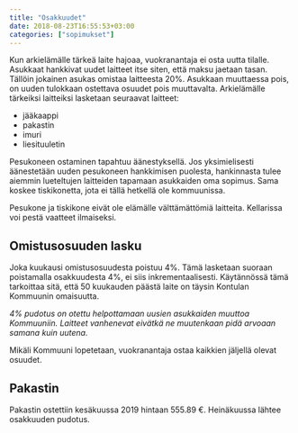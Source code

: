 ```yaml
---
title: "Osakkuudet"
date: 2018-08-23T16:55:53+03:00
categories: ["sopimukset"]
---
```

Kun arkielämälle tärkeä laite hajoaa, vuokranantaja ei osta uutta tilalle. Asukkaat hankkivat uudet laitteet itse siten, että maksu jaetaan tasan. Tällöin jokainen asukas omistaa laitteesta 20%. Asukkaan muuttaessa pois, on uuden tulokkaan ostettava osuudet pois muuttavalta. Arkielämälle tärkeiksi laitteiksi lasketaan seuraavat laitteet:

  - jääkaappi
  - pakastin
  - imuri
  - liesituuletin

Pesukoneen ostaminen tapahtuu äänestyksellä. Jos yksimielisesti äänestetään uuden pesukoneen hankkimisen puolesta, hankinnasta tulee aiemmin lueteltujen laitteiden tapamaan asukkaiden oma sopimus. Sama koskee tiskikonetta, jota ei tällä hetkellä ole kommuunissa.

Pesukone ja tiskikone eivät ole elämälle välttämättömiä laitteita. Kellarissa voi pestä vaatteet ilmaiseksi.

## Omistusosuuden lasku

Joka kuukausi omistusosuudesta poistuu 4%. Tämä lasketaan suoraan poistamalla osakkuudesta 4%, ei siis inkrementaalisesti. Käytännössä tämä tarkoittaa sitä, että 50 kuukauden päästä laite on täysin Kontulan Kommuunin omaisuutta.

*4% pudotus on otettu helpottamaan uusien asukkaiden muuttoa Kommuuniin. Laitteet vanhenevat eivätkä ne muutenkaan pidä arvoaan samana kuin uutena.*

Mikäli Kommuuni lopetetaan, vuokranantaja ostaa kaikkien jäljellä olevat osuudet.

## Pakastin
Pakastin ostettiin kesäkuussa 2019 hintaan 555.89 €. Heinäkuussa lähtee osakkuuden pudotus.
